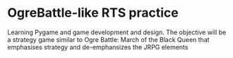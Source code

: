 # OgreBattle-like RTS practice
 Learning Pygame and game development and design. The objective will be a strategy game similar to Ogre Battle: March of the Black Queen that emphasises strategy and de-emphansizes the JRPG elements
